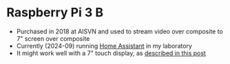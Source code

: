 # Raspberry Pi 3 B

- Purchased in 2018 at AISVN and used to stream video over composite to 7" screen over composite
- Currently (2024-09) running [Home Assistant](https://www.home-assistant.io/) in my laboratory
- It might work well with a 7" touch display, as [described in this post](https://piamble.wordpress.com/2022/01/10/home-assistant-energy-dashboard/)
